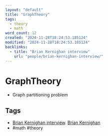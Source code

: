 ```yaml
---
layout: "default"
title: "GraphTheory"
tags:
  - theory
  - math
word_count: 12
created: "2024-11-28T18:24:53.185124"
modified: "2024-11-28T18:24:53.185124"
backlinks:
  - title: "Brian Kernighan interview"
    url: "people/brian-kernighan-interview/"
---
```

# GraphTheory

- Graph partitioning problem


## Tags

- [Brian Kernighan interview](docs/people/brian-kernighan-interview/index/). [Brian Kernighan](docs/people/brian-kernighan/index/)
- #math #theory